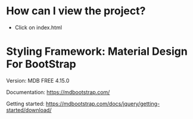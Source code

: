 # How can I view the project?

- Click on index.html

# Styling Framework: Material Design For BootStrap

Version: MDB FREE 4.15.0

Documentation:
https://mdbootstrap.com/

Getting started:
https://mdbootstrap.com/docs/jquery/getting-started/download/
